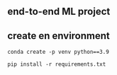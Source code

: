 ## end-to-end ML project
## create en environment

```
conda create -p venv python==3.9
```

```
pip install -r requirements.txt
```
